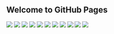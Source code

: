 ## Welcome to GitHub Pages

![](./img/zhifubao.png)
![](./img/0530.jpeg)
![](./img/beforeCreate.png)
![](./img/created.png)
![](./img/beforeMount.png)
![](./img/mounted1.png)
![](./img/mounted2.png)
![](./img/beforeUpdate.png)
![](./img/updated1.png)
![](./img/updated2.png)
![](./img/mongodb1.png)
